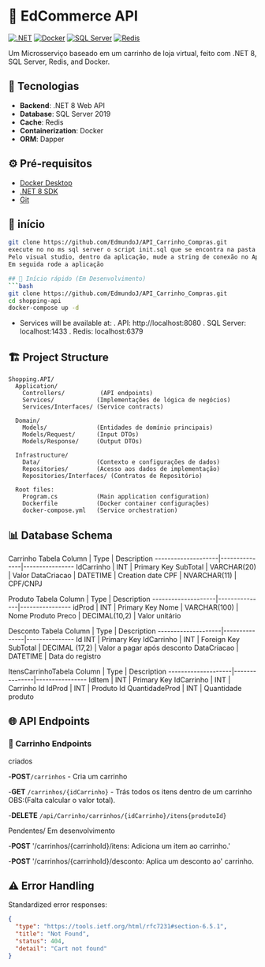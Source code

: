 # 🛒 EdCommerce API

[![.NET](https://img.shields.io/badge/.NET-8.0-blue)](https://dotnet.microsoft.com/)
[![Docker](https://img.shields.io/badge/Docker-✓-blue)](https://www.docker.com/)
[![SQL Server](https://img.shields.io/badge/SQL%20Server-2022-red)](https://www.microsoft.com/sql-server)
[![Redis](https://img.shields.io/badge/Redis-✓-red)](https://redis.io/)

Um Microsserviço baseado em um carrinho de loja virtual, feito com .NET 8, SQL Server, Redis, and Docker.


## 🚀 Tecnologias

- **Backend**: .NET 8 Web API
- **Database**: SQL Server 2019
- **Cache**: Redis
- **Containerization**: Docker
- **ORM**: Dapper

## ⚙️ Pré-requisitos

- [Docker Desktop](https://www.docker.com/products/docker-desktop)
- [.NET 8 SDK](https://dotnet.microsoft.com/download)
- [Git](https://git-scm.com/)

## 🐳 início

```bash
git clone https://github.com/EdmundoJ/API_Carrinho_Compras.git
execute no no ms sql server o script init.sql que se encontra na pasta "API_Carrinho_Compras\sqlserver", para ter o banco criado com seus respectivos campos.
Pelo visual studio, dentro da aplicação, mude a string de conexão no AppSettings.json. 
Em seguida rode a aplicação

## 🐳 Início rápido (Em Desenvolvimento)
```bash
git clone https://github.com/EdmundoJ/API_Carrinho_Compras.git
cd shopping-api
docker-compose up -d
```
- Services will be available at:
    . API: http://localhost:8080
    . SQL Server: localhost:1433
    . Redis: localhost:6379

## 🏗️ Project Structure

```
Shopping.API/
  Application/
    Controllers/          (API endpoints)
    Services/            (Implementações de lógica de negócios)
    Services/Interfaces/ (Service contracts)
  
  Domain/
    Models/              (Entidades de domínio principais)
    Models/Request/      (Input DTOs)
    Models/Response/     (Output DTOs)
  
  Infrastructure/
    Data/                (Contexto e configurações de dados)
    Repositories/        (Acesso aos dados de implementação)
    Repositories/Interfaces/ (Contratos de Repositório)
  
  Root files:
    Program.cs           (Main application configuration)
    Dockerfile           (Docker container configurações)
    docker-compose.yml   (Service orchestration)
```

## 📊 Database Schema

Carrinho Tabela
Column	            | Type	        | Description
--------------------|---------------|----------------
IdCarrinho                | INT	          | Primary Key
SubTotal 		  | VARCHAR(20)	  |  Valor
DataCriacao 		  | DATETIME	  | Creation date
CPF | NVARCHAR(11)	  | CPF/CNPJ

Produto Tabela
Column	            | Type	        | Description
--------------------|---------------|----------------
idProd 			|	INT	| Primary Key
Nome 			| VARCHAR(100)	| Nome Produto
Preco 			| DECIMAL(10,2)	| Valor unitário

Desconto Tabela
Column	            | Type	        | Description
--------------------|---------------|---------------
Id	            INT	          | Primary Key
IdCarrinho 	            | INT	          | Foreign Key
SubTotal 		    | DECIMAL (17,2)	  | Valor a pagar após desconto
DataCriacao 		    | DATETIME	    | Data do registro

ItensCarrinhoTabela
Column	            | Type	        | Description
--------------------|---------------|----------------
IdItem 			| INT	    | Primary Key
IdCarrinho 		| INT	    | Carrinho Id
IdProd 			| INT	    | Produto Id 
QuantidadeProd          | INT       | Quantidade produto

## 🌐 API Endpoints

### 🛒 Carrinho Endpoints

criados

-**POST**`/carrinhos` - Cria um carrinho


-**GET** `/carrinhos/{idCarrinho}` - Trás todos os itens dentro de um carrinho OBS:(Falta calcular o valor total).


-**DELETE** `/api/Carrinho/carrinhos/{idCarrinho}/itens{produtoId}`

Pendentes/ Em desenvolvimento

-**POST** '/carrinhos/{carrinhoId}/itens: Adiciona um item ao carrinho.'

-**POST** '/carrinhos/{carrinhoId}/desconto: Aplica um desconto ao'
carrinho.


## ⚠️ Error Handling

Standardized error responses:

```json
{
  "type": "https://tools.ietf.org/html/rfc7231#section-6.5.1",
  "title": "Not Found",
  "status": 404,
  "detail": "Cart not found"
}
```

